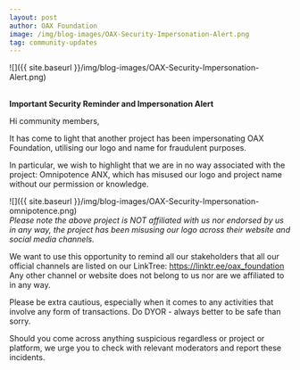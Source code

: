 ```yaml
---
layout: post
author: OAX Foundation
image: /img/blog-images/OAX-Security-Impersonation-Alert.png
tag: community-updates
---
```


![]({{ site.baseurl }}/img/blog-images/OAX-Security-Impersonation-Alert.png)

<br><b>Important Security Reminder and Impersonation Alert </b>

Hi community members, 

It has come to light that another project has been impersonating OAX Foundation, utilising our logo and name for fraudulent purposes. 

In particular, we wish to highlight that we are in no way associated with the project: Omnipotence ANX, which has misused our logo and project name without our permission or knowledge. 

![]({{ site.baseurl }}/img/blog-images/OAX-Security-Impersonation-omnipotence.png)
<br><i>Please note the above project is NOT affiliated with us nor endorsed by us in any way, the project has been misusing our logo across their website and social media channels.</i>

We want to use this opportunity to remind all our stakeholders that all our official channels are listed on our LinkTree: https://linktr.ee/oax_foundation
<br>Any other channel or website does not belong to us nor are we affiliated to in any way. 

Please be extra cautious, especially when it comes to any activities that involve any form of transactions. Do DYOR - always better to be safe than sorry. 

Should you come across anything suspicious regardless or project or platform, we urge you to check with relevant moderators and report these incidents.
